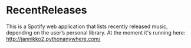 # RecentReleases

This is a Spotify web application that lists recently released music, depending on the user’s personal library.
At the moment it's running here: http://jannikko2.pythonanywhere.com/

